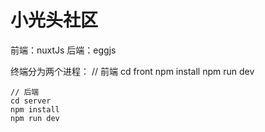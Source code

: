 # 小光头社区

前端：nuxtJs
后端：eggjs

终端分为两个进程：
    // 前端
    cd front
    npm install
    npm run dev
    
    // 后端
    cd server
    npm install
    npm run dev
